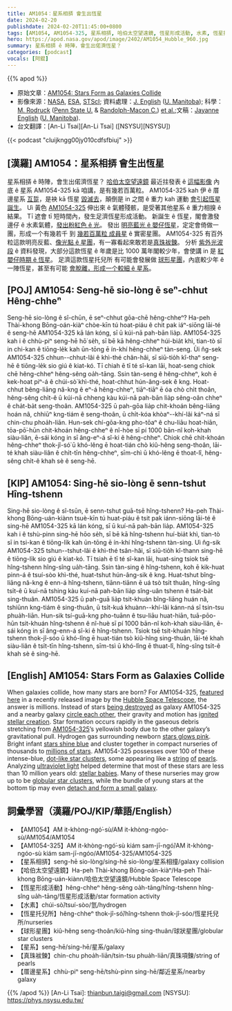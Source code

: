 ```yaml
---
title: AM1054：星系相挵 會生出恆星
date: 2024-02-20
publishdate: 2024-02-20T11:45:00+0800
tags: [AM1054, AM1054-325, 星系相挵, 哈伯太空望遠鏡, 恆星形成活動, 水素, 恆星托兒所, 球形星團, 星系, 真珠袚鍊, 厝邊星系]
hero: https://apod.nasa.gov/apod/image/2402/AM1054_Hubble_960.jpg
summary: 星系相挵 ê 時陣，會生出偌濟恆星？
categories: [podcast]
vocals: [阿錕]
---
```


{{% apod %}}

- 原始文章：[AM1054: Stars Form as Galaxies Collide](https://apod.nasa.gov/apod/ap240220.html)
- 影像來源：[NASA](https://www.nasa.gov/), [ESA](https://www.esa.int/), [STScI](https://www.stsci.edu/); 資料處理：[J. English](http://www2.physics.umanitoba.ca/u/english/) ([U. Manitoba](https://umanitoba.ca/science/physics-and-astronomy)); 科學：[M. Rodruck](https://sites.psu.edu/mrodruck/) ([Penn State U.](https://science.psu.edu/astro) & [Randolph-Macon C.](https://www.rmc.edu/about-rmc/college-leadership/offices-departments/physics-engineering-and-astrophysics/astrophysics-faculty/)) [et al.](https://arxiv.org/pdf/2309.10267.pdf);文稿：[Jayanne English](http://www2.physics.umanitoba.ca/u/english/) ([U. Manitoba](https://umanitoba.ca/science/physics-and-astronomy)).
- 台文翻譯：[An-Li Tsai][An-Li Tsai] ([NSYSU][NSYSU])

{{< podcast "cluijkngg00jy010cdfsfbiuj" >}}

## [漢羅] AM1054：星系相挵 會生出恆星
星系相挵 ê 時陣，會生出偌濟恆星？
[哈伯太空望遠鏡][Hubble Space Telescope] 最近拄發表 ê [這幅影像][featured here] 內底 ê 星系 AM1054-325 kā 咱講，是有幾若百萬粒。
AM1054-325 kah 伊 ê 厝邊星系 [互踅][circle each other]，是袂 kā 恆星 [毀滅去][being destroyed]，顛倒是 in 之間 ê 重力 kah 運動 [會引起恆星誕生][ignited stellar creation]。
Uì 黃色 [AM1054-325][AM1054-325] 伸出來 ê 氣體殘骸，是受著其他星系 ê 重力相搝 ê 結果。
Tī 遮會 tī 短時間內，發生足濟恆星形成活動。
新誕生 ê 恆星，閣會激發 邊仔 ê 水素氣體，[發出粉紅色 ê 光][stars glows pink]。
發出 [明亮藍光 ê 嬰仔恆星][stars shine blue]，定定會倚做一團，形成一个有幾若千 到 [幾若百萬粒 成員星][millions of stars] ê 實密星團。
AM1054-325 有百外粒這款明亮反藍、[像光點 ê 星團][dot-like star clusters]，有一寡看起來敢若是[真珠][pearls][袚][of][鍊][string]。
分析 [紫外光波段][ultraviolet light] ê 資料發現，大部分這款恆星 ê 年歲是比 1000 萬年閣較少年，會使講 in 是 [紅嬰仔時期 ê 恆星][stellar babies]。
足濟這款恆星托兒所 有可能會發展做 [球形星團][globular star clusters]，內底較少年 ê 一陣恆星，甚至有可能 [會脫離，形成一个較細 ê 星系][detach and form a small galaxy]。

## [POJ] AM1054: Seng-hē sio-lòng ē seⁿ-chhut Hêng-chheⁿ
Seng-hē sio-lòng ê sî-chūn, ē seⁿ-chhut gōa-chē hêng-chheⁿ?
Ha-peh Thài-khong Bōng-oán-kiàⁿ chòe-kīn tú hoat-piáu ê chit pak iáⁿ-siōng lāi-té ê seng-hē AM1054-325 kā lán kóng, sī ū kúi-nā pah-bān lia̍p.
AM1054-325 kah i ê chhù-piⁿ seng-hē hō͘ se̍h, sī bē kā hêng-chheⁿ húi-bia̍t khì, tian-tò sī in chi-kan ê tiōng-le̍k kah ūn-tōng ē ín-khí hêng-chheⁿ tàn-seng.
Ùi n̂g-sek AM1054-325 chhun--chhut-lâi ê khì-thé chân-hâi, sī siū-tio̍h kî-thaⁿ seng-hē ê tiōng-le̍k sio giú ê kiat-kó.
Tī chiah ē tī té sî-kan lāi, hoat-seng chiok chē hêng-chheⁿ hêng-sêng oa̍h-tāng.
Ssin tàn-seng ê hêng-chheⁿ, koh ē kek-hoat piⁿ-á ê chúi-sò͘ khì-thé, hoat-chhut hún-âng-sek ê kng.
Hoat-chhut bêng-liāng nâ-kng ê eⁿ-á hêng-chheⁿ, tiāⁿ-tiāⁿ ē óa chò chi̍t thoân, hêng-sêng chi̍t-ê ū kúi-nā chheng kàu kúi-nā pah-bān lia̍p sêng-oân chheⁿ ê cha̍t-ba̍t seng-thoân.
AM1054-325 ū pah-gōa lia̍p chit-khoán bêng-liāng hoán nâ, chhiūⁿ kng-tiám ê seng-thoân, ū chi̍t-kóa khòaⁿ--khí-lâi káⁿ-ná sī chin-chu phoa̍h-liān.
Hun-sek chí-gōa-kng pho-tōaⁿ ê chu-liāu hoat-hiān, tōa-pō͘-hūn chit-khoán hêng-chheⁿ ê nî-hòe sī pí 1000 bān-nî koh-khah siàu-liân, ē-sái kóng in sī âng-eⁿ-á sî-ki ê hêng-chheⁿ.
Chiok chē chit-khoán hêng-chheⁿ thok-jî-só͘ ū khó-lêng ē hoat-tián chò kiû-hêng seng-thoân, lāi-té khah siàu-liân ê chi̍t-tīn hêng-chheⁿ, sīm-chì ū khó-lêng ē thoat-lî, hêng-sêng chi̍t-ê khah sè ê seng-hē.

## [KIP] AM1054: Sing-hē sio-lòng ē senn-tshut Hîng-tshenn
Sing-hē sio-lòng ê sî-tsūn, ē senn-tshut guā-tsē hîng-tshenn?
Ha-peh Thài-khong Bōng-uán-kiànn tsuè-kīn tú huat-piáu ê tsit pak iánn-siōng lāi-té ê sing-hē AM1054-325 kā lán kóng, sī ū kuí-nā pah-bān lia̍p.
AM1054-325 kah i ê tshù-pinn sing-hē hōo se̍h, sī bē kā hîng-tshenn huí-bia̍t khì, tian-tò sī in tsi-kan ê tiōng-li̍k kah ūn-tōng ē ín-khí hîng-tshenn tàn-sing.
Uì n̂g-sik AM1054-325 tshun--tshut-lâi ê khì-thé tsân-hâi, sī siū-tio̍h kî-thann sing-hē ê tiōng-li̍k sio giú ê kiat-kó.
Tī tsiah ē tī té sî-kan lāi, huat-sing tsiok tsē hîng-tshenn hîng-sîng ua̍h-tāng.
Ssin tàn-sing ê hîng-tshenn, koh ē kik-huat pinn-á ê tsuí-sòo khì-thé, huat-tshut hún-âng-sik ê kng.
Huat-tshut bîng-liāng nâ-kng ê enn-á hîng-tshenn, tiānn-tiānn ē uá tsò tsi̍t thuân, hîng-sîng tsi̍t-ê ū kuí-nā tshing kàu kuí-nā pah-bān lia̍p sîng-uân tshenn ê tsa̍t-ba̍t sing-thuân.
AM1054-325 ū pah-guā lia̍p tsit-khuán bîng-liāng huán nâ, tshiūnn kng-tiám ê sing-thuân, ū tsi̍t-kuá khuànn--khí-lâi kánn-ná sī tsin-tsu phua̍h-liān.
Hun-sik tsí-guā-kng pho-tuānn ê tsu-liāu huat-hiān, tuā-pōo-hūn tsit-khuán hîng-tshenn ê nî-huè sī pí 1000 bān-nî koh-khah siàu-liân, ē-sái kóng in sī âng-enn-á sî-ki ê hîng-tshenn.
Tsiok tsē tsit-khuán hîng-tshenn thok-jî-sóo ū khó-lîng ē huat-tián tsò kiû-hîng sing-thuân, lāi-té khah siàu-liân ê tsi̍t-tīn hîng-tshenn, sīm-tsì ū khó-lîng ē thuat-lî, hîng-sîng tsi̍t-ê khah sè ê sing-hē.

## [English] AM1054: Stars Form as Galaxies Collide
When galaxies collide, how many stars are born?
For AM1054-325, [featured here][featured here] in a recently released image by the [Hubble Space Telescope][Hubble Space Telescope], the answer is millions.
Instead of stars [being destroyed][being destroyed] as galaxy AM1054-325 and a nearby galaxy [circle each other][circle each other], their gravity and motion has [ignited stellar creation][ignited stellar creation].
Star formation occurs rapidly in the gaseous debris stretching from [AM1054-325][AM1054-325]’s yellowish body due to the other galaxy’s gravitational pull.
Hydrogen gas surrounding newborn [stars glows pink][stars glows pink].
Bright infant [stars shine blue][stars shine blue] and cluster together in compact nurseries of thousands to [millions of stars][millions of stars].
AM1054-325 possesses over 100 of these intense-blue, [dot-like star clusters][dot-like star clusters], some appearing like a [string][string] [of][of] [pearls][pearls].
Analyzing [ultraviolet light][ultraviolet light] helped determine that most of these stars are less than 10 million years old: [stellar babies][stellar babies].
Many of these nurseries may grow up to be [globular star clusters][globular star clusters], while the bundle of young stars at the bottom tip may even [detach and form a small galaxy][detach and form a small galaxy].

## 詞彙學習（漢羅/POJ/KIP/華語/English）
- 【AM1054】AM it-khòng-ngó͘-sù/AM it-khòng-ngóo-sù/AM1054/AM1054
- 【AM1054-325】AM it-khòng-ngó͘-sù kiám sam-jī-ngó͘/AM it-khòng-ngóo-sù kiám sam-jī-ngóo/AM1054-325/AM1054-325
- 【星系相挵】seng-hē sio-lòng/sing-hē sio-lòng/星系相撞/galaxy collision
- 【哈伯太空望遠鏡】Ha-peh Thài-khong Bōng-oán-kiàⁿ/Ha-peh Thài-khong Bōng-uán-kiànn/哈伯太空望遠鏡/Hubble Space Telescope
- 【恆星形成活動】hêng-chheⁿ hêng-sêng oa̍h-tāng/hîng-tshenn hîng-sîng ua̍h-tāng/恆星形成活動/star formation activity
- 【水素】chúi-sò͘/tsuí-sòo/氫/hydrogen
- 【恆星托兒所】hêng-chheⁿ thok-jî-só͘/hîng-tshenn thok-jî-sóo/恆星托兒所/nurseries
- 【球形星團】kiû-hêng seng-thoân/kiû-hîng sing-thuân/球狀星團/globular star clusters
- 【星系】seng-hē/sing-hē/星系/galaxy
- 【真珠袚鍊】chin-chu phoa̍h-liān/tsin-tsu phua̍h-liān/真珠項鍊/string of pearls
- 【厝邊星系】chhù-piⁿ seng-hē/tshù-pinn sing-hē/鄰近星系/nearby galaxy

{{% /apod %}}
[An-Li Tsai]: thianbun.taigi@gmail.com
[NSYSU]: https://phys.nsysu.edu.tw/

[copyright]: https://apod.nasa.gov/apod/fap/lib/about_apod.html#srapply
[License]: https://creativecommons.org/licenses/by/3.0/

[featured here]:https://hubblesite.org/contents/news-releases/2024/news-2024-004
[Hubble Space Telescope]:https://science.nasa.gov/mission/hubble/
[being destroyed]:https://apod.nasa.gov/apod/ap171016.html
[circle each other]:https://youtu.be/TI5j-6vGGnA
[ignited stellar creation]:https://en.wikipedia.org/wiki/Starburst_galaxy
[AM1054-325]:https://hubblesite.org/contents/media/images/2024/004/01HN3A68AHYZ7YV50T5G2D2K0Y
[stars glows pink]:https://apod.nasa.gov/apod/ap020613.html
[stars shine blue]:https://www.astronomy.com/science/young-hot-and-blue-stars-in-cluster-ngc-2547/
[millions of stars]:https://apod.nasa.gov/apod/ap210110.html
[dot-like star clusters]:https://ui.adsabs.harvard.edu/abs/2023MNRAS.526.2341R/abstract
[string]:https://apod.nasa.gov/apod/ap020525.html
[of]:https://apod.nasa.gov/apod/ap040220.html
[pearls]:https://www.missionjuno.swri.edu/junocam/processing?id=10966
[ultraviolet light]:https://science.nasa.gov/ems/10_ultravioletwaves/
[stellar babies]:https://thumbs.dreamstime.com/b/four-fluffy-golden-british-longhair-cat-isolated-white-background-kittens-sitting-dark-brown-jewelery-box-pearls-127733819.jpg
[globular star clusters]:https://apod.nasa.gov/apod/ap230130.html
[detach and form a small galaxy]:https://apod.nasa.gov/apod/ap151121.html
